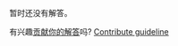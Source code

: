 
暂时还没有解答。

有兴趣[贡献你的解答](https://github.com/BFEdev/BFE.dev-solutions/blob/main/quiz/this-vi_zh.md)吗? [Contribute guideline](https://github.com/BFEdev/BFE.dev-solutions#how-to-contribute)
